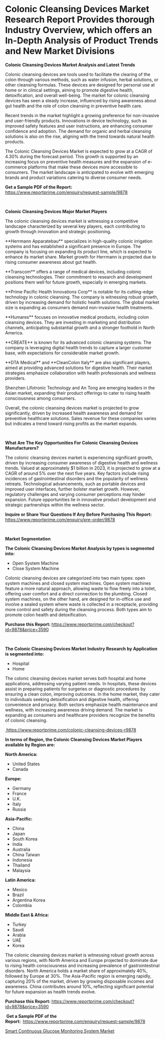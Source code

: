 <p><h1>Colonic Cleansing Devices Market Research Report Provides thorough Industry Overview, which offers an In-Depth Analysis of Product Trends and New Market Divisions</h1></p><p><strong>Colonic Cleansing Devices Market Analysis and Latest Trends</strong></p>
<p><p>Colonic cleansing devices are tools used to facilitate the clearing of the colon through various methods, such as water infusion, herbal solutions, or other cleansing formulas. These devices are designed for personal use at home or in clinical settings, aiming to promote digestive health, detoxification, and overall well-being. The market for colonic cleansing devices has seen a steady increase, influenced by rising awareness about gut health and the role of colon cleansing in preventive health care.</p><p>Recent trends in the market highlight a growing preference for non-invasive and user-friendly products. Innovations in device technology, such as improved safety features and user instructions, are enhancing consumer confidence and adoption. The demand for organic and herbal cleansing solutions is also on the rise, aligning with the trend towards natural health products. </p><p>The Colonic Cleansing Devices Market is expected to grow at a CAGR of 4.30% during the forecast period. This growth is supported by an increasing focus on preventive health measures and the expansion of e-commerce platforms that make these devices more accessible to consumers. The market landscape is anticipated to evolve with emerging brands and product variations catering to diverse consumer needs.</p></p>
<p><strong>Get a Sample PDF of the Report:&nbsp;</strong> <a href="https://www.reportprime.com/enquiry/request-sample/9878?utm_campaign=2533&utm_medium=2&utm_source=Github&utm_content=ia&utm_term=20032025&utm_id=colonic-cleansing-devices">https://www.reportprime.com/enquiry/request-sample/9878</a></p>
<p>&nbsp;</p>
<p><strong>Colonic Cleansing Devices Major Market Players</strong></p>
<p><p>The colonic cleansing devices market is witnessing a competitive landscape characterized by several key players, each contributing to growth through innovation and strategic positioning.</p><p>**Herrmann Apparatebau** specializes in high-quality colonic irrigation systems and has established a significant presence in Europe. The company is focusing on expanding its product line, which is expected to enhance its market share. Market growth for Herrmann is projected due to rising consumer awareness about gut health.</p><p>**Transcom** offers a range of medical devices, including colonic cleansing technologies. Their commitment to research and development positions them well for future growth, especially in emerging markets. </p><p>**Prime Pacific Health Innovations Corp** is notable for its cutting-edge technology in colonic cleansing. The company is witnessing robust growth, driven by increasing demand for holistic health solutions. The global market size is expanding as consumers demand non-invasive health treatments.</p><p>**Humares** focuses on innovative medical products, including colon cleansing devices. They are investing in marketing and distribution channels, anticipating substantial growth and a stronger foothold in North America.</p><p>**CREATE** is known for its advanced colonic cleansing systems. The company is leveraging digital health trends to capture a larger customer base, with expectations for considerable market growth.</p><p>**DTA Medical** and **CleanColon Italy** are also significant players, aimed at providing advanced solutions for digestive health. Their market strategies emphasize collaboration with health professionals and wellness providers.</p><p>Shenzhen Lifotronic Technology and An Tong are emerging leaders in the Asian market, expanding their product offerings to cater to rising health consciousness among consumers.</p><p>Overall, the colonic cleansing devices market is projected to grow significantly, driven by increased health awareness and demand for preventive healthcare solutions. Sales revenue for these companies varies but indicates a trend toward rising profits as the market expands.</p></p>
<p>&nbsp;</p>
<p><strong>What Are The Key Opportunities For Colonic Cleansing Devices Manufacturers?</strong></p>
<p><p>The colonic cleansing devices market is experiencing significant growth, driven by increasing consumer awareness of digestive health and wellness trends. Valued at approximately $1 billion in 2023, it is projected to grow at a CAGR of around 5% over the next five years. Key factors include rising incidences of gastrointestinal disorders and the popularity of wellness retreats. Technological advancements, such as portable devices and improved user interfaces, further bolster market growth. However, regulatory challenges and varying consumer perceptions may hinder expansion. Future opportunities lie in innovative product development and strategic partnerships within the wellness sector.</p></p>
<p><strong>Inquire or Share Your Questions If Any Before Purchasing This Report:</strong> <a href="https://www.reportprime.com/enquiry/pre-order/9878?utm_campaign=2533&utm_medium=2&utm_source=Github&utm_content=ia&utm_term=20032025&utm_id=colonic-cleansing-devices">https://www.reportprime.com/enquiry/pre-order/9878</a></p>
<p>&nbsp;</p>
<p><strong>Market Segmentation</strong></p>
<p><strong>The Colonic Cleansing Devices Market Analysis by types is segmented into:</strong></p>
<p><ul><li>Open System Machine</li><li>Close System Machine</li></ul></p>
<p><p>Colonic cleansing devices are categorized into two main types: open system machines and closed system machines. Open system machines feature a more natural approach, allowing waste to flow freely into a toilet, offering user comfort and a direct connection to the plumbing. Closed system machines, on the other hand, are designed for in-office use and involve a sealed system where waste is collected in a receptacle, providing more control and safety during the cleansing process. Both types aim to promote colon health and detoxification.</p></p>
<p><strong>Purchase this Report:&nbsp;</strong><a href="https://www.reportprime.com/checkout?id=9878&price=3590&utm_campaign=2533&utm_medium=2&utm_source=Github&utm_content=ia&utm_term=20032025&utm_id=colonic-cleansing-devices">https://www.reportprime.com/checkout?id=9878&price=3590</a></p>
<p>&nbsp;</p>
<p><strong>The Colonic Cleansing Devices Market Industry Research by Application is segmented into:</strong></p>
<p><ul><li>Hospital</li><li>Home</li></ul></p>
<p><p>The colonic cleansing devices market serves both hospital and home applications, addressing varying patient needs. In hospitals, these devices assist in preparing patients for surgeries or diagnostic procedures by ensuring a clean colon, improving outcomes. In the home market, they cater to individuals seeking detoxification and digestive health, offering convenience and privacy. Both sectors emphasize health maintenance and wellness, with increasing awareness driving demand. The market is expanding as consumers and healthcare providers recognize the benefits of colonic cleansing.</p></p>
<p><a href="https://www.reportprime.com/colonic-cleansing-devices-r9878?utm_campaign=2533&utm_medium=2&utm_source=Github&utm_content=ia&utm_term=20032025&utm_id=colonic-cleansing-devices">&nbsp;https://www.reportprime.com/colonic-cleansing-devices-r9878</a></p>
<p><strong>In terms of Region, the Colonic Cleansing Devices Market Players available by Region are:</strong></p>
<p>
    <p> <strong> North America: </strong>
        <ul>
            <li>United States</li>
            <li>Canada</li>
        </ul>
        </p> 
    <p> <strong> Europe: </strong>
        <ul>
            <li>Germany</li>
            <li>France</li>
            <li>U.K.</li>
            <li>Italy</li>
            <li>Russia</li>
        </ul>
        </p> 
    <p> <strong> Asia-Pacific: </strong>
        <ul>
            <li>China</li>
            <li>Japan</li>
            <li>South Korea</li>
            <li>India</li>
            <li>Australia</li>
            <li>China Taiwan</li>
            <li>Indonesia</li>
            <li>Thailand</li>
            <li>Malaysia</li>
        </ul>
        </p> 
    <p> <strong> Latin America: </strong>
        <ul>
            <li>Mexico</li>
            <li>Brazil</li>
            <li>Argentina Korea</li>
            <li>Colombia</li>
        </ul>
        </p> 
    <p> <strong> Middle East & Africa: </strong>
        <ul>
            <li>Turkey</li>
            <li>Saudi</li>
            <li>Arabia</li>
            <li>UAE</li>
            <li>Korea</li>
        </ul>
    </p>
    </p>
<p><p>The colonic cleansing devices market is witnessing robust growth across various regions, with North America and Europe projected to dominate due to rising health consciousness and increasing prevalence of gastrointestinal disorders. North America holds a market share of approximately 40%, followed by Europe at 30%. The Asia-Pacific region is emerging rapidly, capturing 20% of the market, driven by growing disposable incomes and awareness. China contributes around 10%, reflecting significant potential for future expansion as health trends evolve.</p></p>
<p><strong>Purchase this Report: </strong><a href="https://www.reportprime.com/checkout?id=9878&price=3590&utm_campaign=2533&utm_medium=2&utm_source=Github&utm_content=ia&utm_term=20032025&utm_id=colonic-cleansing-devices">https://www.reportprime.com/checkout?id=9878&price=3590</a></p>
<p>&nbsp;<strong>Get a Sample PDF of the Report:&nbsp;&nbsp;</strong><a href="https://www.reportprime.com/enquiry/request-sample/9878?utm_campaign=2533&utm_medium=2&utm_source=Github&utm_content=ia&utm_term=20032025&utm_id=colonic-cleansing-devices">https://www.reportprime.com/enquiry/request-sample/9878</a></p>
<p><strong></strong></p>
<p><p><a href="https://github.com/hillsmyung726/Market-Research-Report-List-1/blob/main/smart-continuous-glucose-monitoring-system-market.md?utm_campaign=2533&utm_medium=2&utm_source=Github&utm_content=ia&utm_term=20032025&utm_id=colonic-cleansing-devices">Smart Continuous Glucose Monitoring System Market</a></p></p>